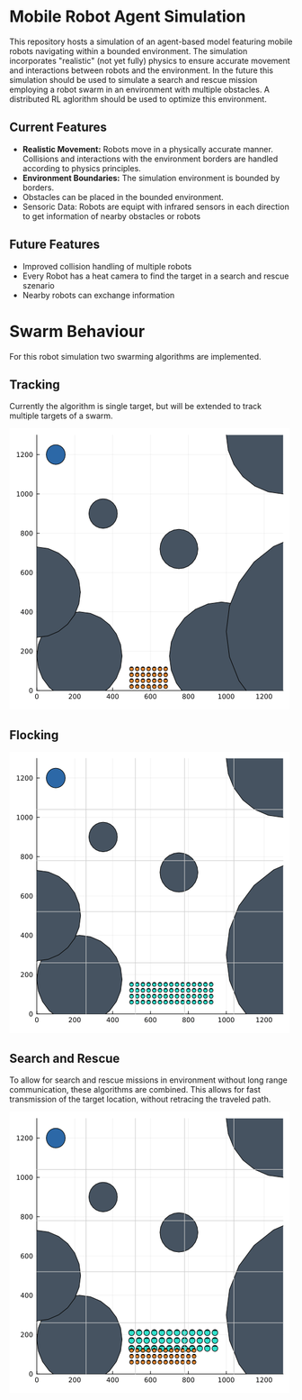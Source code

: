 # Mobile Robot Agent Simulation

This repository hosts a simulation of an agent-based model featuring mobile robots navigating within a bounded environment. The simulation incorporates "realistic" (not yet fully) physics to ensure accurate movement and interactions between robots and the environment. In the future this simulation should be used to simulate a search and rescue mission employing a robot swarm in an environment with multiple obstacles. A distributed RL aglorithm should be used to optimize this environment.

## Current Features

* **Realistic Movement:** Robots move in a physically accurate manner. Collisions and interactions with the environment borders are handled according to physics principles.
* **Environment Boundaries:** The simulation environment is bounded by borders.
* Obstacles can be placed in the bounded environment.
* Sensoric Data: Robots are equipt with infrared sensors in each direction to get information of nearby obstacles or robots


## Future Features

* Improved collision handling of multiple robots
* Every Robot has a heat camera to find the target in a search and rescue szenario
* Nearby robots can exchange information

# Swarm Behaviour

For this robot simulation two swarming algorithms are implemented.

## Tracking

Currently the algorithm is single target, but will be extended to track multiple targets of a swarm.

![Tracking Algorithm](results/tracking.gif)

## Flocking

![Flocking Algorithm](results/flocking.gif)

## Search and Rescue

To allow for search and rescue missions in environment without long range communication, these algorithms are combined. This allows for fast transmission of the target location, without retracing the traveled path.

![Flocking + Tracking Algorithm](results/combined_algorithms.gif)
